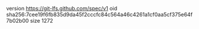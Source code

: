 version https://git-lfs.github.com/spec/v1
oid sha256:7cee19f6fb835d9da45f2cccfc84c564a46c4261a1cf0aa5cf375e64f7b02b00
size 1272
